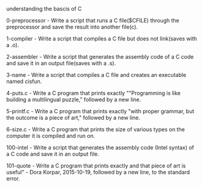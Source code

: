 understanding the bascis of C

0-preprocessor - Write a script that runs a C file($CFILE) through the preprocessor and save the result into another file(c).

1-compiler - Write a script that compiles a C file but does not link(saves with a .o).

2-assembler - Write a script that generates the assembly code of a C code and save it in an output file(saves with a .s).

3-name - Write a script that compiles a C file and creates an executable named cisfun.

4-puts.c - Write a C program that prints exactly ""Programming is like building a multilingual puzzle," followed by a new line.

5-printf.c - Write a C program that prints exactly "with proper grammar, but the outcome is a piece of art," followed by a new line.

6-size.c - Write a C program that prints the size of various types on the computer it is compiled and run on.

100-intel - Write a script that generates the assembly code (Intel syntax) of a C code and save it in an output file.

101-quote - Write a C program that prints exactly and that piece of art is
useful" - Dora Korpar, 2015-10-19, followed by a new line, to the standard
error.
